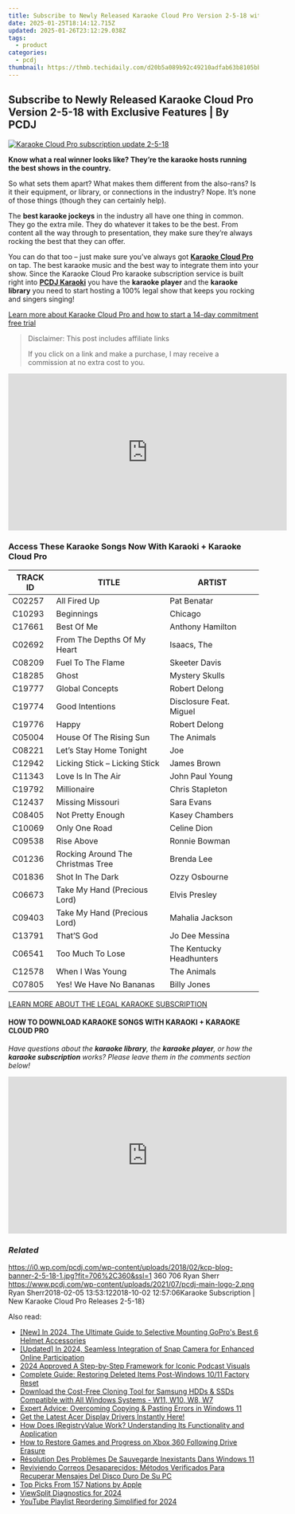 ```yaml
---
title: Subscribe to Newly Released Karaoke Cloud Pro Version 2-5-18 with Exclusive Features | By PCDJ
date: 2025-01-25T18:14:12.715Z
updated: 2025-01-26T23:12:29.038Z
tags:
  - product
categories:
  - pcdj
thumbnail: https://thmb.techidaily.com/d20b5a089b92c49210adfab63b8105bb804b83619237963976a41fdef49342b3.jpg
---
```


## Subscribe to Newly Released Karaoke Cloud Pro Version 2-5-18 with Exclusive Features | By PCDJ

[![Karaoke Cloud Pro subscription update 2-5-18](https://i0.wp.com/pcdj.com/wp-content/uploads/2018/02/kcp-blog-banner-2-5-18-1.jpg?resize=706%2C321&ssl=1)](https://i0.wp.com/pcdj.com/wp-content/uploads/2018/02/kcp-blog-banner-2-5-18-1.jpg?fit=706%2C360&ssl=1 "Karaoke Cloud Pro subscription update 2-5-18")

**Know what a real winner looks like? They’re the karaoke hosts running the best shows in the country.**

So what sets them apart? What makes them different from the also-rans? Is it their equipment, or library, or connections in the industry? Nope. It’s none of those things (though they can certainly help).

The **best karaoke jockeys** in the industry all have one thing in common. They go the extra mile. They do whatever it takes to be the best. From content all the way through to presentation, they make sure they’re always rocking the best that they can offer.

You can do that too – just make sure you’ve always got [**Karaoke Cloud Pro**](https://tools.techidaily.com/pcdj/products/) on tap. The best karaoke music and the best way to integrate them into your show. Since the Karaoke Cloud Pro karaoke subscription service is built right into [**PCDJ Karaoki**](https://tools.techidaily.com/pcdj/products/) you have the **karaoke player** and the **karaoke library** you need to start hosting a 100% legal show that keeps you rocking and singers singing!

[Learn more about Karaoke Cloud Pro and how to start a 14-day commitment free trial](https://tools.techidaily.com/pcdj/products/)

>  Disclaimer: This post includes affiliate links
>
>  If you click on a link and make a purchase, I may receive a commission at no extra cost to you.
>

<!-- affiliate ads begin -->
<iframe width="560" height="315" src="https://www.youtube.com/embed/hZsnjxeSh1U?si=hZIfzQPDNX5KtOCg" title="YouTube video player" frameborder="0" allow="accelerometer; autoplay; clipboard-write; encrypted-media; gyroscope; picture-in-picture; web-share" referrerpolicy="strict-origin-when-cross-origin" allowfullscreen></iframe>
<!-- affiliate ads end -->

### Access These Karaoke Songs Now With Karaoki + Karaoke Cloud Pro

| TRACK ID | TITLE                             | ARTIST                   |
| -------- | --------------------------------- | ------------------------ |
| C02257   | All Fired Up                      | Pat Benatar              |
| C10293   | Beginnings                        | Chicago                  |
| C17661   | Best Of Me                        | Anthony Hamilton         |
| C02692   | From The Depths Of My Heart       | Isaacs, The              |
| C08209   | Fuel To The Flame                 | Skeeter Davis            |
| C18285   | Ghost                             | Mystery Skulls           |
| C19777   | Global Concepts                   | Robert Delong            |
| C19774   | Good Intentions                   | Disclosure Feat. Miguel  |
| C19776   | Happy                             | Robert Delong            |
| C05004   | House Of The Rising Sun           | The Animals              |
| C08221   | Let’s Stay Home Tonight           | Joe                      |
| C12942   | Licking Stick – Licking Stick     | James Brown              |
| C11343   | Love Is In The Air                | John Paul Young          |
| C19792   | Millionaire                       | Chris Stapleton          |
| C12437   | Missing Missouri                  | Sara Evans               |
| C08405   | Not Pretty Enough                 | Kasey Chambers           |
| C10069   | Only One Road                     | Celine Dion              |
| C09538   | Rise Above                        | Ronnie Bowman            |
| C01236   | Rocking Around The Christmas Tree | Brenda Lee               |
| C01836   | Shot In The Dark                  | Ozzy Osbourne            |
| C06673   | Take My Hand (Precious Lord)      | Elvis Presley            |
| C09403   | Take My Hand (Precious Lord)      | Mahalia Jackson          |
| C13791   | That’S God                        | Jo Dee Messina           |
| C06541   | Too Much To Lose                  | The Kentucky Headhunters |
| C12578   | When I Was Young                  | The Animals              |
| C07805   | Yes! We Have No Bananas           | Billy Jones              |

[LEARN MORE ABOUT THE LEGAL KARAOKE SUBSCRIPTION](https://tools.techidaily.com/pcdj/products/)

#### HOW TO DOWNLOAD KARAOKE SONGS WITH KARAOKI + KARAOKE CLOUD PRO

_Have questions about the **karaoke library**, the **karaoke player**, or how the **karaoke subscription** works? Please leave them in the comments section below!_

<!-- affiliate ads begin -->
<iframe width="560" height="315" src="https://www.youtube.com/embed/4YCkNXJjC3c?si=9Tn8KiqKGTZi1o7E" title="YouTube video player" frameborder="0" allow="accelerometer; autoplay; clipboard-write; encrypted-media; gyroscope; picture-in-picture; web-share" referrerpolicy="strict-origin-when-cross-origin" allowfullscreen></iframe>
<!-- affiliate ads end -->

### _Related_

https://i0.wp.com/pcdj.com/wp-content/uploads/2018/02/kcp-blog-banner-2-5-18-1.jpg?fit=706%2C360&ssl=1 360 706 Ryan Sherr https://www.pcdj.com/wp-content/uploads/2021/07/pcdj-main-logo-2.png Ryan Sherr2018-02-05 13:53:122018-10-02 12:57:06Karaoke Subscription | New Karaoke Cloud Pro Releases 2-5-18}

<ins class="adsbygoogle"
     style="display:block"
     data-ad-format="autorelaxed"
     data-ad-client="ca-pub-7571918770474297"
     data-ad-slot="1223367746"></ins>

<ins class="adsbygoogle"
     style="display:block"
     data-ad-client="ca-pub-7571918770474297"
     data-ad-slot="8358498916"
     data-ad-format="auto"
     data-full-width-responsive="true"></ins>

<span class="atpl-alsoreadstyle">Also read:</span>
<div><ul>
<li><a href="https://article-knowledge.techidaily.com/new-in-2024-the-ultimate-guide-to-selective-mounting-gopros-best-6-helmet-accessories/"><u>[New] In 2024, The Ultimate Guide to Selective Mounting GoPro's Best 6 Helmet Accessories</u></a></li>
<li><a href="https://remote-screen-capture.techidaily.com/updated-in-2024-seamless-integration-of-snap-camera-for-enhanced-online-participation/"><u>[Updated] In 2024, Seamless Integration of Snap Camera for Enhanced Online Participation</u></a></li>
<li><a href="https://extra-information.techidaily.com/2024-approved-a-step-by-step-framework-for-iconic-podcast-visuals/"><u>2024 Approved A Step-by-Step Framework for Iconic Podcast Visuals</u></a></li>
<li><a href="https://win-updates.techidaily.com/complete-guide-restoring-deleted-items-post-windows-1011-factory-reset/"><u>Complete Guide: Restoring Deleted Items Post-Windows 10/11 Factory Reset</u></a></li>
<li><a href="https://win-updates.techidaily.com/download-the-cost-free-cloning-tool-for-samsung-hdds-and-ssds-compatible-with-all-windows-systems-w11-w10-w8-w7/"><u>Download the Cost-Free Cloning Tool for Samsung HDDs & SSDs Compatible with All Windows Systems - W11, W10, W8, W7</u></a></li>
<li><a href="https://common-error.techidaily.com/expert-advice-overcoming-copying-and-pasting-errors-in-windows-11/"><u>Expert Advice: Overcoming Copying & Pasting Errors in Windows 11</u></a></li>
<li><a href="https://win-amazing.techidaily.com/1722971820763-get-the-latest-acer-display-drivers-instantly-here/"><u>Get the Latest Acer Display Drivers Instantly Here!</u></a></li>
<li><a href="https://fox-tls.techidaily.com/how-does-iregistryvalue-work-understanding-its-functionality-and-application/"><u>How Does IRegistryValue Work? Understanding Its Functionality and Application</u></a></li>
<li><a href="https://win-updates.techidaily.com/how-to-restore-games-and-progress-on-xbox-360-following-drive-erasure/"><u>How to Restore Games and Progress on Xbox 360 Following Drive Erasure</u></a></li>
<li><a href="https://win-updates.techidaily.com/resolution-des-problemes-de-sauvegarde-inexistants-dans-windows-11/"><u>Résolution Des Problèmes De Sauvegarde Inexistants Dans Windows 11</u></a></li>
<li><a href="https://win-updates.techidaily.com/reviviendo-correos-desaparecidos-metodos-verificados-para-recuperar-mensajes-del-disco-duro-de-su-pc/"><u>Reviviendo Correos Desaparecidos: Métodos Verificados Para Recuperar Mensajes Del Disco Duro De Su PC</u></a></li>
<li><a href="https://mondly-stories.techidaily.com/top-picks-from-157-nations-by-apple/"><u>Top Picks From 157 Nations by Apple</u></a></li>
<li><a href="https://video-capture.techidaily.com/viewsplit-diagnostics-for-2024/"><u>ViewSplit Diagnostics for 2024</u></a></li>
<li><a href="https://youtube-tips.techidaily.com/be-playlist-reordering-simplified-for-2024/"><u>YouTube Playlist Reordering Simplified for 2024</u></a></li>
</ul></div>

